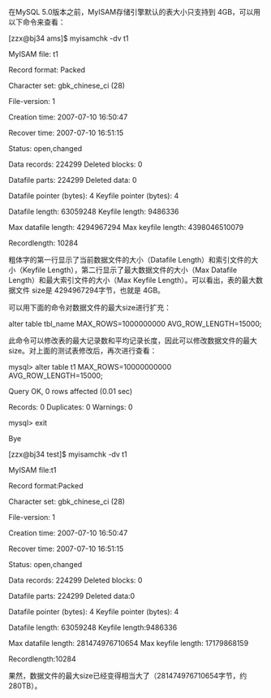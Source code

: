 

在MySQL 5.0版本之前，MyISAM存储引擎默认的表大小只支持到 4GB，可以用以下命令来查看：

[zzx@bj34 ams]$ myisamchk -dv t1

MyISAM file: t1

Record format: Packed

Character set: gbk_chinese_ci (28)

File-version: 1

Creation time: 2007-07-10 16:50:47

Recover time: 2007-07-10 16:51:15

Status: open,changed

Data records: 224299 Deleted blocks: 0

Datafile parts: 224299 Deleted data: 0

Datafile pointer (bytes): 4 Keyfile pointer (bytes): 4

Datafile length: 63059248 Keyfile length: 9486336

Max datafile length: 4294967294 Max keyfile length: 4398046510079

Recordlength: 10284

粗体字的第一行显示了当前数据文件的大小（Datafile Length）和索引文件的大小（Keyfile Length），第二行显示了最大数据文件的大小（Max Datafile Length）和最大索引文件的大小（Max Keyfile Length）。可以看出，表的最大数据文件 size是 4294967294字节，也就是 4GB。

可以用下面的命令对数据文件的最大size进行扩充：

alter table tbl_name MAX_ROWS=1000000000 AVG_ROW_LENGTH=15000;

此命令可以修改表的最大记录数和平均记录长度，因此可以修改数据文件的最大size。对上面的测试表修改后，再次进行查看：

mysql> alter table t1 MAX_ROWS=10000000000 AVG_ROW_LENGTH=15000;

Query OK, 0 rows affected (0.01 sec)

Records: 0 Duplicates: 0 Warnings: 0

mysql> exit

Bye

[zzx@bj34 test]$ myisamchk -dv t1

MyISAM file:t1

Record format:Packed

Character set: gbk_chinese_ci (28)

File-version: 1

Creation time: 2007-07-10 16:50:47

Recover time: 2007-07-10 16:51:15

Status: open,changed

Data records: 224299 Deleted blocks: 0

Datafile parts: 224299 Deleted data:0

Datafile pointer (bytes): 4 Keyfile pointer (bytes): 4

Datafile length: 63059248 Keyfile length:9486336

Max datafile length: 281474976710654 Max keyfile length: 17179868159

Recordlength:10284

果然，数据文件的最大size已经变得相当大了（281474976710654字节，约280TB）。



